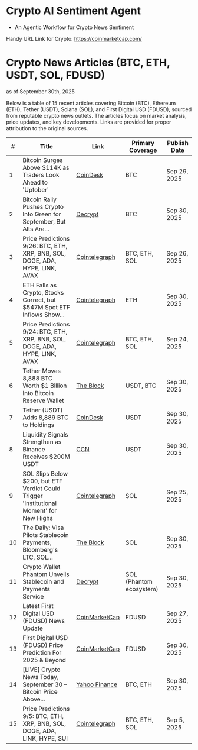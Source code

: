 # Crypto AI Sentiment Agent
- An Agentic Workflow for Crypto News Sentiment


Handy URL Link for Crypto: https://coinmarketcap.com/

# Crypto News Articles (BTC, ETH, USDT, SOL, FDUSD)
as of September 30th, 2025

Below is a table of 15 recent articles covering Bitcoin (BTC), Ethereum (ETH), Tether (USDT), Solana (SOL), and First Digital USD (FDUSD), sourced from reputable crypto news outlets. The articles focus on market analysis, price updates, and key developments. Links are provided for proper attribution to the original sources.

| #  | Title | Link | Primary Coverage | Publish Date |
|----|-------|------|------------------|--------------|
| 1  | Bitcoin Surges Above $114K as Traders Look Ahead to 'Uptober' | [CoinDesk](https://www.coindesk.com/markets/2025/09/29/bitcoin-above-usd114k-amid-shutdown-uncertainty-october-could-offer-relief) | BTC | Sep 29, 2025 |
| 2  | Bitcoin Rally Pushes Crypto Into Green for September, But Alts Are... | [Decrypt](https://decrypt.co/342321/bitcoin-crypto-green-september-altcoin-price-analysis) | BTC | Sep 30, 2025 |
| 3  | Price Predictions 9/26: BTC, ETH, XRP, BNB, SOL, DOGE, ADA, HYPE, LINK, AVAX | [Cointelegraph](https://cointelegraph.com/news/price-predictions-9-26-btc-eth-xrp-bnb-sol-doge-ada-hype-link-avax) | BTC, ETH, SOL | Sep 26, 2025 |
| 4  | ETH Falls as Crypto, Stocks Correct, but $547M Spot ETF Inflows Show... | [Cointelegraph](https://cointelegraph.com/news/eth-drops-as-crypto-stocks-correct-dollar547m-in-spot-etf-inflows-may-save-the-day) | ETH | Sep 30, 2025 |
| 5  | Price Predictions 9/24: BTC, ETH, XRP, BNB, SOL, DOGE, ADA, HYPE, LINK, AVAX | [Cointelegraph](https://cointelegraph.com/news/price-predictions-9-24-btc-eth-xrp-bnb-sol-doge-ada-hype-link-avax) | BTC, ETH, SOL | Sep 24, 2025 |
| 6  | Tether Moves 8,888 BTC Worth $1 Billion Into Bitcoin Reserve Wallet | [The Block](https://www.theblock.co/post/372898/tether-8888-btc-bitcoin-reserve-wallet) | USDT, BTC | Sep 30, 2025 |
| 7  | Tether (USDT) Adds 8,889 BTC to Holdings | [CoinDesk](https://www.coindesk.com/business/2025/09/30/tether-adds-usd1b-in-bitcoin-to-reserves-as-usdt-supply-nears-usd175b-blockchain-data-shows) | USDT | Sep 30, 2025 |
| 8  | Liquidity Signals Strengthen as Binance Receives $200M USDT | [CCN](https://www.ccn.com/news/crypto/liquidity-signals-strengthen-as-binance-receives-200m-usdt-whale-inflow/) | USDT | Sep 30, 2025 |
| 9  | SOL Slips Below $200, but ETF Verdict Could Trigger 'Institutional Moment' for New Highs | [Cointelegraph](https://cointelegraph.com/news/sol-slips-below-dollar200-but-etf-verdict-could-be-institutional-moment-for-new-highs) | SOL | Sep 25, 2025 |
| 10 | The Daily: Visa Pilots Stablecoin Payments, Bloomberg's LTC, SOL... | [The Block](https://www.theblock.co/post/372933/the-daily-visa-pilots-stablecoin-payments-bloombergs-ltc-sol-and-xrp-etf-approval-odds-hit-100-and-more) | SOL | Sep 30, 2025 |
| 11 | Crypto Wallet Phantom Unveils Stablecoin and Payments Service | [Decrypt](https://decrypt.co/342305/crypto-wallet-phantom-unveils-stablecoin-payments) | SOL (Phantom ecosystem) | Sep 30, 2025 |
| 12 | Latest First Digital USD (FDUSD) News Update | [CoinMarketCap](https://coinmarketcap.com/cmc-ai/first-digital-usd/latest-updates/) | FDUSD | Sep 27, 2025 |
| 13 | First Digital USD (FDUSD) Price Prediction For 2025 & Beyond | [CoinMarketCap](https://coinmarketcap.com/cmc-ai/first-digital-usd/price-prediction/) | FDUSD | Sep 30, 2025 |
| 14 | [LIVE] Crypto News Today, September 30 – Bitcoin Price Above... | [Yahoo Finance](https://finance.yahoo.com/news/live-crypto-news-today-september-085754926.html) | BTC, ETH | Sep 30, 2025 |
| 15 | Price Predictions 9/5: BTC, ETH, XRP, BNB, SOL, DOGE, ADA, LINK, HYPE, SUI | [Cointelegraph](https://cointelegraph.com/news/price-predictions-9-5-btc-eth-xrp-bnb-sol-doge-ada-link-hype-sui) | BTC, ETH, SOL | Sep 5, 2025 |

